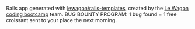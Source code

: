 Rails app generated with [lewagon/rails-templates](https://github.com/lewagon/rails-templates), created by the [Le Wagon coding bootcamp](https://www.lewagon.com) team.
BUG BOUNTY PROGRAM: 1 bug found = 1 free croissant sent to your place the next morning.
